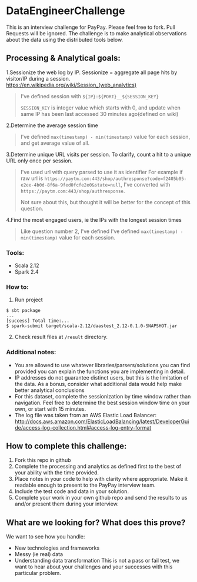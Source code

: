 # DataEngineerChallenge

This is an interview challenge for PayPay. Please feel free to fork. Pull Requests will be ignored.
The challenge is to make analytical observations about the data using the distributed tools below.

## Processing & Analytical goals:

1.Sessionize the web log by IP. Sessionize = aggregate all page hits by visitor/IP during a session.
    https://en.wikipedia.org/wiki/Session_(web_analytics)
> I've defined session with `${IP}:${PORT}__${SESSION_KEY}`
> 
> `SESSION_KEY` is integer value which starts with 0, 
> and update when same IP has been last accessed 30 minutes ago(defined on wiki) 

2.Determine the average session time
> I've defined `max(timestamp) - min(timestamp)` value for each session, and get average value of all. 

3.Determine unique URL visits per session. To clarify, count a hit to a unique URL only once per session.
> I've used url with query parsed to use it as identifier
> For example if raw url is `https://paytm.com:443/shop/authresponse?code=f2405b05-e2ee-4b0d-8f6a-9fed0fcfe2e0&state=null`, I've converted with `https://paytm.com:443/shop/authresponse`.
>  
> Not sure about this, but thought it will be better for the concept of this question.

4.Find the most engaged users, ie the IPs with the longest session times
> Like question number 2, I've defined I've defined `max(timestamp) - min(timestamp)` value for each session.

### Tools:
- Scala 2.12
- Spark 2.4

### How to:
1. Run project
```
$ sbt package
...
[success] Total time:...
$ spark-submit target/scala-2.12/daastest_2.12-0.1.0-SNAPSHOT.jar
```
2. Check result files at `/result` directory.

### Additional notes:
- You are allowed to use whatever libraries/parsers/solutions you can find provided you can explain the functions you are implementing in detail.
- IP addresses do not guarantee distinct users, but this is the limitation of the data. As a bonus, consider what additional data would help make better analytical conclusions
- For this dataset, complete the sessionization by time window rather than navigation. Feel free to determine the best session window time on your own, or start with 15 minutes.
- The log file was taken from an AWS Elastic Load Balancer:
http://docs.aws.amazon.com/ElasticLoadBalancing/latest/DeveloperGuide/access-log-collection.html#access-log-entry-format


## How to complete this challenge:

1. Fork this repo in github
2. Complete the processing and analytics as defined first to the best of your ability with the time provided.
3. Place notes in your code to help with clarity where appropriate. Make it readable enough to present to the PayPay interview team.
4. Include the test code and data in your solution. 
5. Complete your work in your own github repo and send the results to us and/or present them during your interview.

## What are we looking for? What does this prove?

We want to see how you handle:
- New technologies and frameworks
- Messy (ie real) data
- Understanding data transformation
This is not a pass or fail test, we want to hear about your challenges and your successes with this particular problem.

